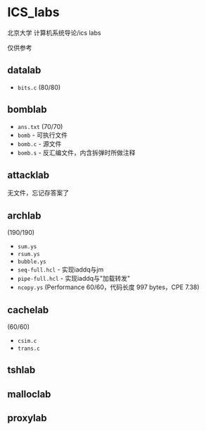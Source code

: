 # ICS_labs

北京大学 计算机系统导论/ics labs

仅供参考

## datalab

* `bits.c` (80/80)

## bomblab

* `ans.txt` (70/70)
* `bomb` - 可执行文件
* `bomb.c` - 源文件
* `bomb.s` - 反汇编文件，内含拆弹时所做注释

## attacklab

无文件，忘记存答案了

## archlab

(190/190)

* `sum.ys`
* `rsum.ys`
* `bubble.ys`
* `seq-full.hcl` - 实现iaddq与jm
* `pipe-full.hcl` - 实现iaddq与"加载转发"
* `ncopy.ys` (Performance 60/60，代码长度 997 bytes，CPE 7.38)

## cachelab

(60/60)

* `csim.c`
* `trans.c`

## tshlab

## malloclab

## proxylab
